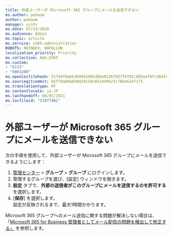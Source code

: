 ```yaml
---
title: 外部ユーザーが Microsoft 365 グループにメールを送信できない
ms.author: pebaum
author: pebaum
manager: scotv
ms.date: 07/23/2020
ms.audience: Admin
ms.topic: article
ms.service: o365-administration
ROBOTS: NOINDEX, NOFOLLOW
localization_priority: Priority
ms.collection: Adm_O365
ms.custom:
- "6115"
- "9003200"
ms.openlocfilehash: 51fd4f0abb3b9842085d0de02267037f6782c605eef9fcd64580ab8ccb18b4d3
ms.sourcegitcommit: b5f7da89a650d2915dc652449623c78be6247175
ms.translationtype: HT
ms.contentlocale: ja-JP
ms.lasthandoff: 08/05/2021
ms.locfileid: "53977482"
---
```

# <a name="external-users-cant-send-email-to-microsoft-365-group"></a>外部ユーザーが Microsoft 365 グループにメールを送信できない

次の手順を使用して、外部ユーザーが Microsoft 365 グループにメールを送信できるようにします：

1. [管理センター](https://admin.microsoft.com/) > **グループ** > **グループ** にログインします。
2. 管理するグループを選び、[設定] ウィンドウを開きます。
3. **設定** タブで、**外部の送信者がこのグループにメールを送信するのを許可する** を選択します。
4. [**保存**] を選択します。</br>
    設定が反映されるまで、最大1時間かかります。 

Microsoft 365 グループへのメール送信に関する問題が解決しない場合は、「[Microsoft 365 for Business 管理者としてメール配信の問題を検出して修正する」](/exchange/troubleshoot/email-delivery/email-delivery-issues) を参照します。
